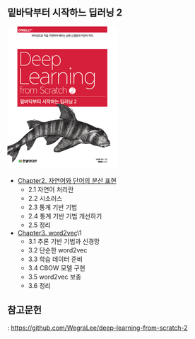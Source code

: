 ## 밑바닥부터 시작하느 딥러닝 2
![](./cover.png)
- [Chapter2. 자연어와 단어의 분산 표현](https://foul-beechnut-069.notion.site/Chapter2-2d43eafacb2a46738588c5f86482684f)
  - 2.1 자연어 처리란
  - 2.2 시소러스
  - 2.3 통계 기반 기법
  - 2.4 통계 기반 기법 개선하기
  - 2.5 정리
- [Chapter3. word2vec](https://foul-beechnut-069.notion.site/Chapter3-word2vec-b017e0a388d6400180351dc3d018bc7b)\1
  - 3.1 추론 기반 기법과 신경망
  - 3.2 단순한 word2vec
  - 3.3 학습 데이터 준비
  - 3.4 CBOW 모델 구현
  - 3.5 word2vec 보충
  - 3.6 정리

## 참고문헌
: https://github.com/WegraLee/deep-learning-from-scratch-2
